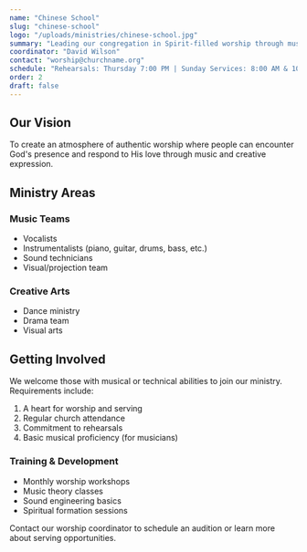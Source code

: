 ```yaml
---
name: "Chinese School"
slug: "chinese-school"
logo: "/uploads/ministries/chinese-school.jpg"
summary: "Leading our congregation in Spirit-filled worship through music, song, and creative expression."
coordinator: "David Wilson"
contact: "worship@churchname.org"
schedule: "Rehearsals: Thursday 7:00 PM | Sunday Services: 8:00 AM & 10:30 AM"
order: 2
draft: false
---
```


## Our Vision

To create an atmosphere of authentic worship where people can encounter God's presence and respond to His love through music and creative expression.

## Ministry Areas

### Music Teams
- Vocalists
- Instrumentalists (piano, guitar, drums, bass, etc.)
- Sound technicians
- Visual/projection team

### Creative Arts
- Dance ministry
- Drama team
- Visual arts

## Getting Involved

We welcome those with musical or technical abilities to join our ministry. Requirements include:

1. A heart for worship and serving
2. Regular church attendance
3. Commitment to rehearsals
4. Basic musical proficiency (for musicians)

### Training & Development

- Monthly worship workshops
- Music theory classes
- Sound engineering basics
- Spiritual formation sessions

Contact our worship coordinator to schedule an audition or learn more about serving opportunities.